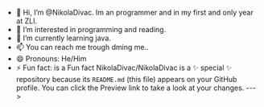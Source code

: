 - 👋 Hi, I’m @NikolaDivac. Im an programmer and in my first and only year at ZLI.
- 👀 I’m interested in programming and reading.
- 🌱 I’m currently learning java.
- 📫 You can reach me trough dming me..
- 😄 Pronouns: He/Him
- ⚡ Fun fact: is a Fun fact
NikolaDivac/NikolaDivac is a ✨ special ✨ repository because its `README.md` (this file) appears on your GitHub profile.
You can click the Preview link to take a look at your changes.
--->
